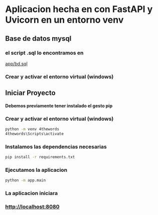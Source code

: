 # Aplicacion hecha en con FastAPI y Uvicorn en un entorno venv

## Base de datos mysql

### el script .sql lo encontramos en
[app/bd.sql](app/bd.sql)

### Crear y activar el entorno virtual  (windows)

## Iniciar Proyecto

#### Debemos previamente tener instalado el gesto pip

### Crear y activar el entorno virtual  (windows)
``` bash
python -m venv 4thewords
4thewords\Scripts\activate
```

### Instalamos las dependencias necesarias

``` bash
pip install -r requirements.txt
```


### Ejecutamos la aplicacion

``` bash
python -m app.main
```
### La aplicacion iniciara 
### [http://localhost:8080](http://localhost:8080)